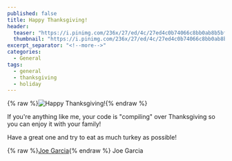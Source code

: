 ```yaml
---
published: false
title: Happy Thanksgiving!
header:
  teaser: "https://i.pinimg.com/236x/27/ed/4c/27ed4c0b74066c8bb0ab8b5bfb2afe88--geek-humor-computer-science.jpg"
  thumbnail: "https://i.pinimg.com/236x/27/ed/4c/27ed4c0b74066c8bb0ab8b5bfb2afe88--geek-humor-computer-science.jpg"
excerpt_separator: "<!--more-->"
categories:
  - General
tags:
  - general
  - thanksgiving
  - holiday
---
```


{% raw %}![Happy Thanksgiving!](https://i.pinimg.com/236x/27/ed/4c/27ed4c0b74066c8bb0ab8b5bfb2afe88--geek-humor-computer-science.jpg){% endraw %}

If you're anything like me, your code is "compiling" over Thanksgiving so you can enjoy it with your family!

Have a great one and try to eat as much turkey as possible!

{% raw %}[Joe Garcia](https://joeco.de/assets/images/apple-icon-precomposed.png){% endraw %} Joe Garcia
